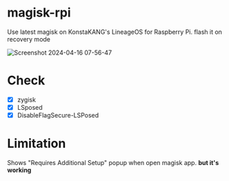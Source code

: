 # magisk-rpi
Use latest magisk on KonstaKANG's LineageOS for Raspberry Pi.
flash it on recovery mode

![Screenshot 2024-04-16 07-56-47](https://github.com/d3vdev/magisk-rpi/assets/68425571/7cfe5913-839c-4f94-ac34-93bf608783f4)

# Check

- [x] zygisk
- [x] LSposed
- [x] DisableFlagSecure-LSPosed

# Limitation

Shows "Requires Additional Setup" popup when open magisk app. **but it's working**
